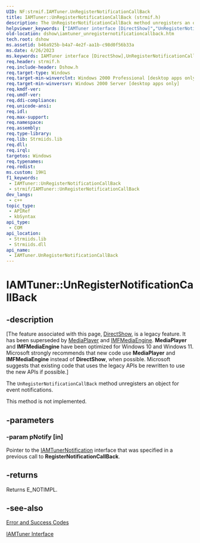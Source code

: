 ```yaml
---
UID: NF:strmif.IAMTuner.UnRegisterNotificationCallBack
title: IAMTuner::UnRegisterNotificationCallBack (strmif.h)
description: The UnRegisterNotificationCallBack method unregisters an object for event notifications. (IAMTuner.UnRegisterNotificationCallBack)
helpviewer_keywords: ["IAMTuner interface [DirectShow]","UnRegisterNotificationCallBack method","IAMTuner.UnRegisterNotificationCallBack","IAMTuner::UnRegisterNotificationCallBack","IAMTunerUnRegisterNotificationCallBack","UnRegisterNotificationCallBack","UnRegisterNotificationCallBack method [DirectShow]","UnRegisterNotificationCallBack method [DirectShow]","IAMTuner interface","dshow.iamtuner_unregisternotificationcallback","strmif/IAMTuner::UnRegisterNotificationCallBack"]
old-location: dshow\iamtuner_unregisternotificationcallback.htm
tech.root: dshow
ms.assetid: b46a925b-b4a7-4e2f-aa1b-c98d0f56b33a
ms.date: 4/26/2023
ms.keywords: IAMTuner interface [DirectShow],UnRegisterNotificationCallBack method, IAMTuner.UnRegisterNotificationCallBack, IAMTuner::UnRegisterNotificationCallBack, IAMTunerUnRegisterNotificationCallBack, UnRegisterNotificationCallBack, UnRegisterNotificationCallBack method [DirectShow], UnRegisterNotificationCallBack method [DirectShow],IAMTuner interface, dshow.iamtuner_unregisternotificationcallback, strmif/IAMTuner::UnRegisterNotificationCallBack
req.header: strmif.h
req.include-header: Dshow.h
req.target-type: Windows
req.target-min-winverclnt: Windows 2000 Professional [desktop apps only]
req.target-min-winversvr: Windows 2000 Server [desktop apps only]
req.kmdf-ver: 
req.umdf-ver: 
req.ddi-compliance: 
req.unicode-ansi: 
req.idl: 
req.max-support: 
req.namespace: 
req.assembly: 
req.type-library: 
req.lib: Strmiids.lib
req.dll: 
req.irql: 
targetos: Windows
req.typenames: 
req.redist: 
ms.custom: 19H1
f1_keywords:
 - IAMTuner::UnRegisterNotificationCallBack
 - strmif/IAMTuner::UnRegisterNotificationCallBack
dev_langs:
 - c++
topic_type:
 - APIRef
 - kbSyntax
api_type:
 - COM
api_location:
 - Strmiids.lib
 - Strmiids.dll
api_name:
 - IAMTuner.UnRegisterNotificationCallBack
---
```


# IAMTuner::UnRegisterNotificationCallBack


## -description

\[The feature associated with this page, [DirectShow](/windows/win32/directshow/directshow), is a legacy feature. It has been superseded by [MediaPlayer](/uwp/api/Windows.Media.Playback.MediaPlayer) and [IMFMediaEngine](/windows/win32/api/mfmediaengine/nn-mfmediaengine-imfmediaengine). **MediaPlayer** and **IMFMediaEngine** have been optimized for Windows 10 and Windows 11. Microsoft strongly recommends that new code use **MediaPlayer** and **IMFMediaEngine** instead of **DirectShow**, when possible. Microsoft suggests that existing code that uses the legacy APIs be rewritten to use the new APIs if possible.\]

The <code>UnRegisterNotificationCallBack</code> method unregisters an object for event notifications.



This method is not implemented.

## -parameters

### -param pNotify [in]

Pointer to the <a href="/windows/desktop/api/strmif/nn-strmif-iamtunernotification">IAMTunerNotification</a> interface that was specified in a previous call to <b>RegisterNotificationCallBack</b>.

## -returns

Returns E_NOTIMPL.

## -see-also

<a href="/windows/desktop/DirectShow/error-and-success-codes">Error and Success Codes</a>



<a href="/windows/desktop/api/strmif/nn-strmif-iamtuner">IAMTuner Interface</a>
